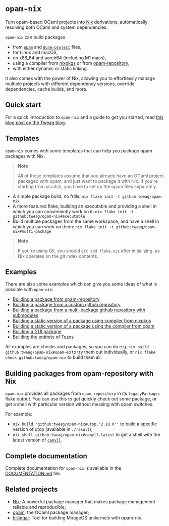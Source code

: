 # `opam-nix`

Turn opam-based OCaml projects into [Nix](https://nixos.org) derivations,
automatically resolving both OCaml and system dependencies.

`opam-nix` can build packages

- from [`opam`](./DOCUMENTATION.md#buildOpamProject) and [`dune-project`](./DOCUMENTATION.md#buildDuneProject) files,
- for Linux and macOS,
- on x86_64 and aarch64 (including M1 macs),
- using a compiler from [nixpkgs](https://github.com/nixos/nixpkgs) or from [opam-repository](https://github.com/ocaml/opam-repository),
- with either dynamic or static linking.

It also comes with the power of Nix, allowing you to effortlessly manage
multiple projects with different dependency versions, override dependencies,
cache builds, and more.

## Quick start

For a quick introduction to `opam-nix` and a guide to get you started, read [this blog post on the Tweag blog](https://www.tweag.io/blog/2023-02-16-opam-nix/).

## Templates

`opam-nix` comes with some templates that can help you package opam packages with Nix.

> **Note**
>
> All of these templates assume that you already have an OCaml
> project packaged with opam, and just want to package it with Nix. If you're
> starting from scratch, you have to set up the opam files separately.

- A simple package build, no frills: `nix flake init -t github:tweag/opam-nix`
- A more featured flake, building an executable and providing a shell in which you can conveniently work on it: `nix flake init -t github:tweag/opam-nix#executable`
- Build multiple packages from the same workspace, and have a shell in which you can work on them: `nix flake init -t github:tweag/opam-nix#multi-package`

> **Note**
>
> If you're using Git, you should `git add flake.nix` after initializing, as Nix operates on the git index contents.

## Examples

There are also some examples which can give you some ideas of what is possible with `opam-nix`:

- [Building a package from opam-repository](./examples/0install/flake.nix)
- [Building a package from a custom github repository](./examples/opam2json/flake.nix)
- [Building a package from a multi-package github repository with submodules](./examples/ocaml-lsp/flake.nix)
- [Building a static version of a package using compiler from nixpkgs](./examples/opam-ed/flake.nix)
- [Building a static version of a package using the compiler from opam](./examples/opam2json-static/flake.nix)
- [Building a GUI package](./examples/frama-c/flake.nix)
- [Building the entirety of Tezos](./examples/tezos/flake.nix)

All examples are checks and packages, so you can do e.g. `nix build
github:tweag/opam-nix#opam-ed` to try them out individually, or `nix
flake check github:tweag/opam-nix` to build them all.

## Building packages from opam-repository with Nix

`opam-nix` provides all packages from `opam-repository` in its `legacyPackages` flake output.
You can use this to get quickly check out some package, or get a shell with particular version without messing with opam switches.

For example:

- `nix build 'github:tweag/opam-nix#utop."2.10.0"'` to build a specific version of utop (available in `./result`),
- `nix shell github:tweag/opam-nix#camyll.latest` to get a shell with the latest version of [`camyll`](https://alan-j-hu.github.io/camyll/).

## Complete documentation

Complete documentation for `opam-nix` is available in the [DOCUMENTATION.md](./DOCUMENTATION.md) file.

## Related projects

- [Nix](https://github.com/nixos/nix): A powerful package manager that makes package management reliable and reproducible;
- [opam](https://github.com/ocaml/opam): the OCaml package manager;
- [hillingar](https://github.com/ryanGibb/hillingar): Tool for building MirageOS unikernels with opam-nix.
